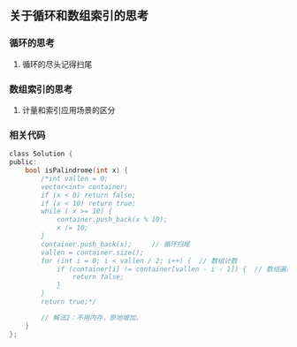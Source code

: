 ## **关于循环和数组索引的思考**

### **循环的思考**
1. 循环的尽头记得扫尾

### **数组索引的思考**
1. 计量和索引应用场景的区分

### **相关代码**
```c
class Solution {
public:
    bool isPalindrome(int x) {
        /*int vallen = 0;
        vector<int> container;
        if (x < 0) return false;
        if (x < 10) return true;
        while ( x >= 10) {
            container.push_back(x % 10);
            x /= 10;
        }
        container.push_back(x);     // 循环扫尾
        vallen = container.size();
        for (int i = 0; i < vallen / 2; i++) {  // 数组计数
            if (container[i] != container[vallen - i - 1]) {  // 数组遍历
                return false;
            }
        }
        return true;*/

        // 解法2：不用内存，原地增加。
    }
};
```

















